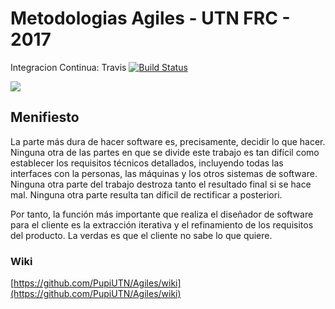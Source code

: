 # Metodologias Agiles - UTN FRC - 2017

Integracion Continua: Travis [![Build Status](https://travis-ci.org/PupiUTN/Agiles.svg?branch=master)](https://travis-ci.org/PupiUTN/Agiles)

<a href="https://zenhub.com"><img src="https://raw.githubusercontent.com/ZenHubIO/support/master/zenhub-badge.png"></a>



## Menifiesto

La parte más dura de hacer software es, precisamente, decidir lo que hacer. Ninguna otra de las partes en que se divide este trabajo es tan difícil como establecer los requisitos técnicos detallados, incluyendo todas las interfaces con la personas, las máquinas y los otros sistemas de software. Ninguna otra parte del trabajo destroza tanto el resultado final si se hace mal. Ninguna otra parte resulta tan díficil de rectificar a posteriori.

Por tanto, la función más importante que realiza el diseñador de software para el cliente es la extracción iterativa y el refinamiento de los requisitos del producto. La verdas es que el cliente no sabe lo que quiere.




### Wiki

[https://github.com/PupiUTN/Agiles/wiki](https://github.com/PupiUTN/Agiles/wiki)
